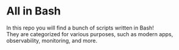 # All in Bash
In this repo you will find a bunch of scripts written in Bash!<br>
They are categorized for various purposes, such as modern apps, observability, monitoring, and more.
